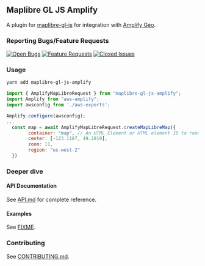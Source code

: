 ## Maplibre GL JS Amplify

A plugin for [maplibre-gl-js](https://github.com/maplibre/maplibre-gl-js) for integration with [Amplify Geo](https://docs.mapbox.com/api/search/#geocoding).

### Reporting Bugs/Feature Requests

[![Open Bugs](https://img.shields.io/github/issues/aws-amplify/maplibre-gl-js-amplify/bug?color=d73a4a&label=bugs)](https://github.com/aws-amplify/amplify-js/issues?q=is%3Aissue+is%3Aopen+label%3Abug)
[![Feature Requests](https://img.shields.io/github/issues/aws-amplify/maplibre-gl-js-amplify/feature-request?color=ff9001&label=feature%20requests)](https://github.com/aws-amplify/amplify-js/issues?q=is%3Aissue+label%3Afeature-request+is%3Aopen)
[![Closed Issues](https://img.shields.io/github/issues-closed/aws-amplify/maplibre-gl-js-amplify?color=%2325CC00&label=issues%20closed)](https://github.com/aws-amplify/amplify-js/issues?q=is%3Aissue+is%3Aclosed+)

### Usage

```bash
yarn add maplibre-gl-js-amplify
```

```js
import { AmplifyMapLibreRequest } from "maplibre-gl-js-amplify";
import Amplify from "aws-amplify";
import awsconfig from './aws-exports';

Amplify.configure(awsconfig);
...
  const map = await AmplifyMapLibreRequest.createMapLibreMap({
        container: "map", // An HTML Element or HTML element ID to render the map in https://maplibre.org/maplibre-gl-js-docs/api/map/
        center: [-123.1187, 49.2819],
        zoom: 11,
        region: "us-west-2"
  })
```

### Deeper dive

#### API Documentation

See [API.md](https://github.com/aws-amplify/maplibre-gl-js-amplify/blob/main/API.md) for complete reference.

#### Examples

See [FIXME](https://docs.mapbox.com/mapbox-gl-js/examples/#geocoder).

### Contributing

See [CONTRIBUTING.md](https://github.com/aws-amplify/maplibre-gl-js-amplify/blob/main/CONTRIBUTING.md).
